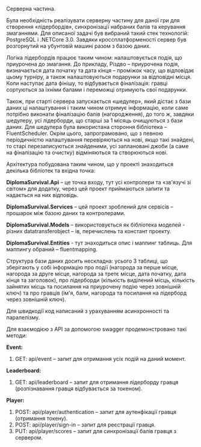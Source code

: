 Серверна частина.

Була необхідність реалізувати серверну частину для даної гри для створення «лідербордів», синхронізації набраних балів та керування змаганнями. Для описаної задачі був вибраний такий стек технологій: PostgreSQL і .NETCore 3.0. Завдяки кроссплатформеності сервер був розгорнутий на убунтовій машині разом з базою даних.

Логіка лідербордів працює таким чином: налаштовується подія, що приурочена до змагання. До прикладу, Різдво – приурочена подія, визначається дата початку та дата кінця – проміжок часу, що відповідає цьому турніру, а також налаштовуються подарунки за відповідні місця. Коли наступає дата фінішу, то відбувається фіналізація: гравці сортуються за їхніми балами і переможці отримують свої подарунки.

Також, при старті сервера запускається «шедулер», який дістає з бази даних ці налаштування і таким чином отримує інформацію, коли саме потрібно виконати фіналізацію балів (нагородження), до того ж, завдяки шедулеру, усі лідерборди, що старші за 1 місяць очищуються з бази даних. Для шедулера була використана стороння бібліотека – FluentScheduler. Окрім цього, запрограмовано, що з певною періодичністю налаштування перевіряються на нові, якщо такі знайдені, то старі перезаписуються знайденими, усі заплановані джоби (а саме на фіналізацію та очистку) відміняються та створюються нові.

Архітектура побудована таким чином, що у проекті знаходиться декілька бібліотек та вхідна точка:

**DiplomaSurvival.Api** – це точка входу,  тут усі контролери та «зв&#39;язучі зі світом» для додатку, через цей проект приймаються запити та надається на них відповідь.

**DiplomaSurvival.Services** – цей проект зроблений для сервісів – прошарок між базою даних та контролерами.

**DiplomaSurvival.Models** – використовується як бібліотека моделей - різних datatransferobject – ів, перечислень та констант проекту.

**DiplomaSurvival.Entities** - тут знаходиться опис і маппинг таблиць. Для маппингу обраний – fluentmapping.

Структура бази даних досить нескладна: усього 3 таблиці, що зберігають у собі інформацію про події (нагорода за перше місце, нагорода за друге місце, нагорода за третє місце, дата початку, дата кінця та заголовок), про лідерборди (кількість виділений місць, кількість зайнятих місць та посилання на приурочену подію через зовнішній ключ) та про гравців (ім&#39;я, бали, нагорода та посилання на лідерборд через зовнішній ключ).

Для швидкодії код написаний з урахуванням асинхронності та паралелізму.

Для взаємодією з API за допомогою swagger продемонстровано такі методи:

**Event:**

1. GET: api/event – запит для отримання усіх подій на даний момент.

**Leaderboard:**

1. GET: api/leaderboard – запит для отримання лідерборду гравця (розпізнавання гравця відбувається за токеном).

**Player:**

1. POST: api/player/authentication – запит для аутенфікації гравця (отримання токену).
2. POST: api/player/sign-in – запит для реєстрації гравця.
3. PUT: api/player/scores – запит для синхронізації балів гравця з сервером.
